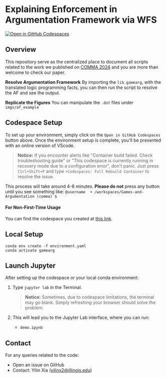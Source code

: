 # Explaining Enforcement in Argumentation Framework via WFS

[![Open in GitHub Codespaces](https://github.com/codespaces/badge.svg)](https://codespaces.new/idaks/Games-and-Argumentation/tree/idcc)


## Overview
This repository serve as the centralized place to document all scripts related to the work we published on [COMMA 2024](https://dcc.ac.uk/events/idcc24/programme) and you are more than welcome to check our paper.

**Resolve Argumentation Framework** By importing the `lib.gamearg`, with the translated logic programming facts, you can then run the script to resolve the AF and see the output.

**Replicate the Figures** You can manipulate the `.dot` files under `imgs/af_example`

## Codespace Setup

To set up your environment, simply click on the `Open in GitHub Codespaces` button above. Once the environment setup is complete, you'll be presented with an online version of VScode.

> **Notice:** If you encounter alerts like "Container build failed. Check troubleshooting guide" or "This codespace is currently running in recovery mode due to a configuration error", don't panic. Just press `Ctrl+Shift+P` and type `>Codespaces: Full Rebuild Container` to resolve the issue.

This process will take around 4-8 minutes. **Please do not** press any button until you see something like: `@username  ➜ /workspaces/Games-and-Argumentation (comma) $ `

#### For Non-First-Time Usage
You can find the codespace you created at [this link](https://github.com/codespaces).


## Local Setup
```
conda env create -f environment.yaml
conda activate gamearg
```

## Launch Jupyter

After setting up the codespace or your local conda environment:

1. Type `jupyter lab` in the Terminal.
   
   > **Notice:** Sometimes, due to codespace limitations, the terminal may go blank. Simply refreshing your browser should solve the problem.

2. This will lead you to the Jupyter Lab interface, where you can run:
   - `demo.ipynb`


## Contact

For any queries related to the code:
- Open an issue on GitHub
- Contact: Yilin Xia ([yilinx2@illinois.edu](mailto:yilinx2@illinois.edu))

